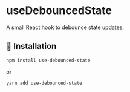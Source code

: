 # useDebouncedState

A small React hook to debounce state updates.

## 🚀 Installation

```bash
npm install use-debounced-state

```
or
```bash
yarn add use-debounced-state

```
